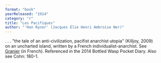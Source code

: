 ```yaml
---
format: "book"
yearReleased: "1914"
category: "r"
title: "Les Pacifiques"
author: "'Han Ryner' (Jacques Élie Henri Ambroise Ner)"
---
```

. . . "the tale of an  anti-civilization, pacifist anarchist utopia" (Killjoy, 2009) on an uncharted island, written by a French  individualist-anarchist. See  <a href="http://hanryner.over-blog.fr/article-20471578.html"> Granier</a> (in French). Referenced in the 2014 Bottled Wasp Pocket Diary.  Also see Cohn: 180-1.
 
 